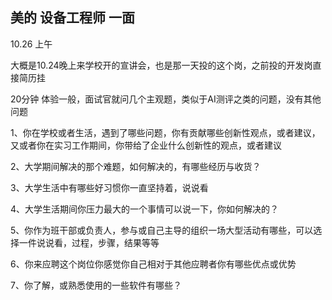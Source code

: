 ## 美的 设备工程师 一面

10.26 上午 

大概是10.24晚上来学校开的宣讲会，也是那一天投的这个岗，之前投的开发岗直接简历挂

20分钟 体验一般，面试官就问几个主观题，类似于AI测评之类的问题，没有其他问题





1、你在学校或者生活，遇到了哪些问题，你有贡献哪些创新性观点，或者建议，又或者你在实习工作期间，你带给了企业什么创新性的观点，或者建议

2、大学期间解决的那个难题，如何解决的，有哪些经历与收货？

3、大学生活中有哪些好习惯你一直坚持着，说说看

4、大学生活期间你压力最大的一个事情可以说一下，你如何解决的？

5、你作为班干部或负责人，参与或自己主导的组织一场大型活动有哪些，可以选择一件说说看，过程，步骤，结果等等

6、你来应聘这个岗位你感觉你自己相对于其他应聘者你有哪些优点或优势

7、你了解，或熟悉使用的一些软件有哪些？



 





